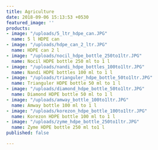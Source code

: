 ```yaml
---
title: Agriculture
date: 2018-09-06 15:13:53 +0530
featured_image: ''
products:
- image: "/uploads/5_ltr_hdpe_can.JPG"
  name: 5 l HDPE can
- image: "/uploads/hdpe_can_2_ltr.JPG"
  name: HDPE can 2 l
- image: "/uploads/nocil_hdpe_bottle_250to1ltr.JPG"
  name: Nocil HDPE bottle 250 ml to 1 l
- image: "/uploads/nandi_hdpe_bottles_100to1ltr.JPG"
  name: Nandi HDPE bottles 100 ml to 1 l
- image: "/uploads/trianguler_hdpe_bottle_50to1ltr.JPG"
  name: Trianguler HDPE bottle 50 ml to 1 l
- image: "/uploads/diamond_hdpe_bottle_50to1ltr.JPG"
  name: Diamond HDPE bottle 50 ml to 1 l
- image: "/uploads/amway_bottle_100to1ltr.JPG"
  name: Amway bottle 100 ml to 1 l
- image: "/uploads/korezon_hdpe_bottle_100to1ltr.JPG"
  name: Korezon HDPE bottle 100 ml to 1 l
- image: "/uploads/zyme_hdpe_bottle_250to1ltr.JPG"
  name: Zyme HDPE bottle 250 ml to1 l
published: false

---
```

